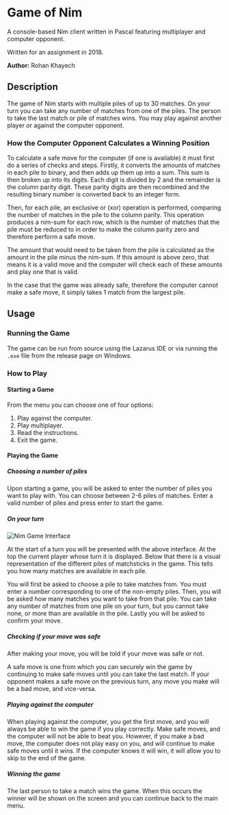 # Game of Nim
A console-based Nim client written in Pascal featuring multiplayer and computer opponent.

Written for an assignment in 2018.

**Author:** Rohan Khayech

## Description

The game of Nim starts with multiple piles of up to 30 matches. On your turn you can take any number of matches from one of the piles. The person to take the last match or pile of matches wins. You may play against another player or against the computer opponent.

### How the Computer Opponent Calculates a Winning Position
To calculate a safe move for the computer (if one is available) it must first do a series of checks and steps. Firstly, it converts the amounts of matches in each pile to binary, and then adds up them up into a sum. This sum is then broken up into its digits. Each digit is divided by 2 and the remainder is the column parity digit. These parity digits are then recombined and the resulting binary number is converted back to an integer form. 

Then, for each pile, an exclusive or (xor) operation is performed, comparing the number of matches in the pile to the column parity. This operation produces a nim-sum for each row, which is the number of matches that the pile must be reduced to in order to make the column parity zero and therefore perform a safe move. 

The amount that would need to be taken from the pile is calculated as the amount in the pile minus the nim-sum. If this amount is above zero, that means it is a valid move and the computer will check each of these amounts and play one that is valid.

In the case that the game was already safe, therefore the computer cannot make a safe move, it simply takes 1 match from the largest pile. 

## Usage

### Running the Game
The game can be run from source using the Lazarus IDE or via running the `.exe` file from the release page on Windows.

### How to Play

#### Starting a Game 
From the menu you can choose one of four options:
1.	Play against the computer.
2.	Play multiplayer.
3.	Read the instructions.
4.	Exit the game.

#### Playing the Game
##### Choosing a number of piles
 
Upon starting a game, you will be asked to enter the number of piles you want to play with. You can choose between 2-6 piles of matches. Enter a valid number of piles and press enter to start the game.

##### On your turn

![Nim Game Interface](https://github.com/rohankhayech/Nim/assets/49182055/70a02a13-1076-4630-95b6-83d6411303b7)

At the start of a turn you will be presented with the above interface. At the top the current player whose turn it is displayed. Below that there is a visual representation of the different piles of matchsticks in the game. This tells you how many matches are available in each pile. 

You will first be asked to choose a pile to take matches from. You must enter a number corresponding to one of the non-empty piles. Then, you will be asked how many matches you want to take from that pile. You can take any number of matches from one pile on your turn, but you cannot take none, or more than are available in the pile. Lastly you will be asked to confirm your move.

##### Checking if your move was safe
After making your move, you will be told if your move was safe or not.
 
A safe move is one from which you can securely win the game by continuing to make safe moves until you can take the last match. If your opponent makes a safe move on the previous turn, any move you make will be a bad move, and vice-versa.

##### Playing against the computer
When playing against the computer, you get the first move, and you will always be able to win the game if you play correctly. Make safe moves, and the computer will not be able to beat you. However, if you make a bad move, the computer does not play easy on you, and will continue to make safe moves until it wins. If the computer knows it will win, it will allow you to skip to the end of the game.

##### Winning the game
The last person to take a match wins the game. When this occurs the winner will be shown on the screen and you can continue back to the main menu.
